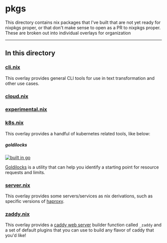 # pkgs

This directory contains nix packages that I've built that are not yet ready for nixpkgs proper, or that don't make sense to open as a PR to nixpkgs proper. These are broken out into individual overlays for organization

---

## In this directory

### [cli.nix](./cli.nix)

This overlay provides general CLI tools for use in text transformation and other use cases.

### [cloud.nix](./cloud.nix)

### [experimental.nix](./experimental.nix)

### [k8s.nix](./k8s.nix)

This overlay provides a handful of kubernetes related tools, like below:

##### goldilocks

[![built in go](https://img.shields.io/badge/built%20in-go-%2301ADD8)](https://go.dev/)

[Goldilocks](https://github.com/FairwindsOps/goldilocks) is a utility that can help you identify a starting point for resource requests and limits.

### [server.nix](./server.nix)

This overlay provides some servers/services as nix derivations, such as specific versions of [haproxy](http://www.haproxy.org/).

### [zaddy.nix](./zaddy.nix)

This overlay provides a [caddy web server](https://caddyserver.com/v2) builder function called `_zaddy` and a set of default plugins that you can use to build any flavor of caddy that you'd like!
